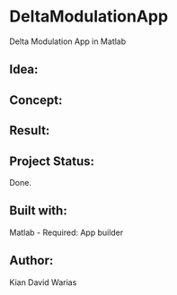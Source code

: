 # DeltaModulationApp
Delta Modulation App in Matlab

## Idea:


## Concept:

## Result: 

## Project Status: 
Done.

## Built with:
Matlab - Required: App builder

## Author:
Kian David Warias
